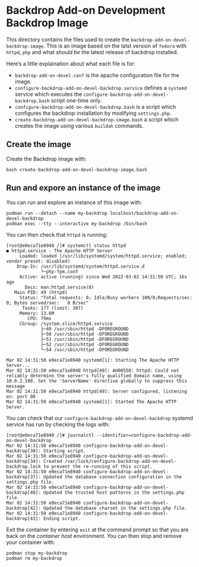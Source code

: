 # Backdrop Add-on Development Backdrop Image #

This directory contains the files used to create the
`backdrop-add-on-devel-backdrop-image`. This is an image based on the
latst version of `fedora` with `httpd`, `php` and what *should be* the
latest release of backdrop installed.

Here’s a little explaination about what each file is for:

* `backdrop-add-on-devel.conf` is the apache configuration file for
  the image.
* `configure-backdrop-add-on-devel-backdrop.service` defines a
  `systemd` service which executes the
  `configure-backdrop-add-on-devel-backdrop.bash` script one-time
  only.
* `configure-backdrop-add-on-devel-backdrop.bash` is a script which
  configures the backdrop installation by modifying `settings.php`.
* `create-backdrop-add-on-devel-backdrop-image.bash` a script which
  creates the image using various `buildah` commands.

## Create the image ##

Create the Backdrop image with:

```shell_session
bash create-backdrop-add-on-devel-backdrop-image.bash 
```

## Run and expore an instance of the image ##

You can run and explore an instance of this image with:

```shell_session
podman run --detach --name my-backdrop localhost/backdrop-add-on-devel-backdrop
podman exec --tty --interactive my-backdrop /bin/bash
```

You can then check that `httpd` is running:

```shell_session
[root@e0eca71e8940 /]# systemctl status httpd
● httpd.service - The Apache HTTP Server
     Loaded: loaded (/usr/lib/systemd/system/httpd.service; enabled; vendor preset: disabled)
    Drop-In: /usr/lib/systemd/system/httpd.service.d
             └─php-fpm.conf
     Active: active (running) since Wed 2022-03-02 14:31:50 UTC; 16s ago
       Docs: man:httpd.service(8)
   Main PID: 49 (httpd)
     Status: "Total requests: 0; Idle/Busy workers 100/0;Requests/sec: 0; Bytes served/sec:   0 B/sec"
      Tasks: 177 (limit: 307)
     Memory: 13.6M
        CPU: 79ms
     CGroup: /system.slice/httpd.service
             ├─49 /usr/sbin/httpd -DFOREGROUND
             ├─50 /usr/sbin/httpd -DFOREGROUND
             ├─51 /usr/sbin/httpd -DFOREGROUND
             ├─52 /usr/sbin/httpd -DFOREGROUND
             └─54 /usr/sbin/httpd -DFOREGROUND

Mar 02 14:31:50 e0eca71e8940 systemd[1]: Starting The Apache HTTP Server...
Mar 02 14:31:50 e0eca71e8940 httpd[49]: AH00558: httpd: Could not reliably determine the server's fully qualified domain name, using 10.0.2.100. Set the 'ServerName' directive globally to suppress this message
Mar 02 14:31:50 e0eca71e8940 httpd[49]: Server configured, listening on: port 80
Mar 02 14:31:50 e0eca71e8940 systemd[1]: Started The Apache HTTP Server.
```

You can check that our `configure-backdrop-add-on-devel-backdrop`
systemd service has run by checking the logs with:

```shell_session
[root@e0eca71e8940 /]# journalctl --identifier=configure-backdrop-add-on-devel-backdrop
Mar 02 14:31:50 e0eca71e8940 configure-backdrop-add-on-devel-backdrop[30]: Starting script.
Mar 02 14:31:50 e0eca71e8940 configure-backdrop-add-on-devel-backdrop[34]: Created /var/lock/configure-backdrop-add-on-devel-backdrop.lock to prevent the re-running of this script.
Mar 02 14:31:50 e0eca71e8940 configure-backdrop-add-on-devel-backdrop[37]: Updated the database connection configuration in the settings.php file.
Mar 02 14:31:50 e0eca71e8940 configure-backdrop-add-on-devel-backdrop[40]: Updated the trusted host patterns in the settings.php file.
Mar 02 14:31:50 e0eca71e8940 configure-backdrop-add-on-devel-backdrop[42]: Updated the database charset in the settings.php file.
Mar 02 14:31:50 e0eca71e8940 configure-backdrop-add-on-devel-backdrop[43]: Ending script.
```

Exit the container by entering `exit` at the command prompt so that
you are back on the *container host* environment. You can then stop and
remove your container with:

```shell_session
podman stop my-backdrop
podman rm my-backdrop
```

